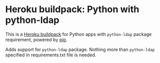 Heroku buildpack: Python with python-ldap
=========================================

This is a [Heroku buildpack](http://devcenter.heroku.com/articles/buildpacks) for Python apps with `python-ldap` package requirement, powered by [pip](http://www.pip-installer.org/).

Adds support for `python-ldap` package. Nothing more than `python-ldap` specified in requirements.txt file is needed.
